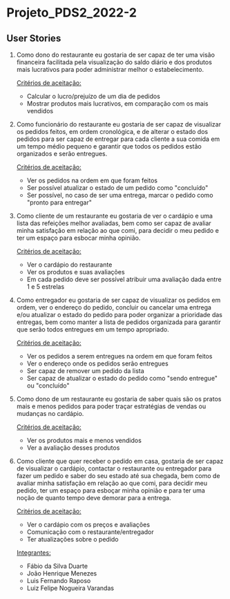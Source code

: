 # Projeto_PDS2_2022-2

## User Stories

1. Como dono do restaurante eu gostaria de ser capaz de ter uma visão financeira facilitada pela visualização do saldo diário e dos produtos mais lucrativos para poder administrar melhor o estabelecimento.

    <ins>Critérios de aceitação:</ins> 
  
    - Calcular o lucro/prejuízo de um dia de pedidos
    - Mostrar produtos mais lucrativos, em comparação com os mais vendidos

2. Como funcionário do restaurante eu gostaria de ser capaz de visualizar os pedidos feitos, em ordem cronológica, e de alterar o estado dos pedidos para ser capaz de entregar para cada cliente a sua comida em um tempo médio pequeno e garantir que todos os pedidos estão organizados e serão entregues.

    <ins>Critérios de aceitação:</ins>
    
    - Ver os pedidos na ordem em que foram feitos
    - Ser possível atualizar o estado de um pedido como "concluído" 
    - Ser possível, no caso de ser uma entrega, marcar o pedido como  "pronto para entregar"
   
3. Como cliente de um restaurante eu gostaria de ver o cardápio e uma lista das refeições melhor avaliadas, bem como ser capaz de avaliar minha satisfação em relação ao que comi, para decidir o meu pedido e ter um espaço para esbocar minha opinião.

    <ins>Critérios de aceitação:</ins>
    
    - Ver o cardápio do restaurante
    - Ver os produtos e suas avaliações
    - Em cada pedido deve ser possível atribuir uma avaliação dada entre 1 e 5 estrelas
   
4. Como entregador eu gostaria de ser capaz de visualizar os pedidos em ordem, ver o endereço do pedido, concluir ou cancelar uma entrega e/ou atualizar o estado do pedido para poder organizar a prioridade das entregas, bem como manter a lista de pedidos organizada para garantir que serão todos entregues em um tempo apropriado.

    <ins>Critérios de aceitação:</ins>
    
    - Ver os pedidos a serem entregues na ordem em que foram feitos
    - Ver o endereço onde os pedidos serão entregues
    - Ser capaz de remover um pedido da lista
    - Ser capaz de atualizar o estado do pedido como "sendo entregue" ou "concluído"
    
5. Como dono de um restaurante eu gostaria de saber quais são os pratos mais e menos pedidos para poder traçar estratégias de vendas ou mudanças no cardápio.

    <ins>Critérios de aceitação:</ins>
    
    - Ver os produtos mais e menos vendidos 
    - Ver a avaliação desses produtos
    
6. Como cliente que quer receber o pedido em casa, gostaria de ser capaz de visualizar o cardápio, contactar o restaurante ou entregador para fazer um pedido e saber do seu estado até sua chegada, bem como de avaliar minha satisfação em relação ao que comi, para decidir meu pedido, ter um espaço para esboçar minha opinião e para ter uma noção de quanto tempo deve demorar para a entrega.

    <ins>Critérios de aceitação:</ins>
    
    - Ver o cardápio com os preços e avaliações 
    - Comunicação com o restaurante/entregador
    - Ter atualizações sobre o pedido


    <ins>Integrantes:</ins>
    
    - Fábio da Silva Duarte
    - João Henrique Menezes 
    - Luis Fernando Raposo
    - Luiz Felipe Nogueira Varandas
  
